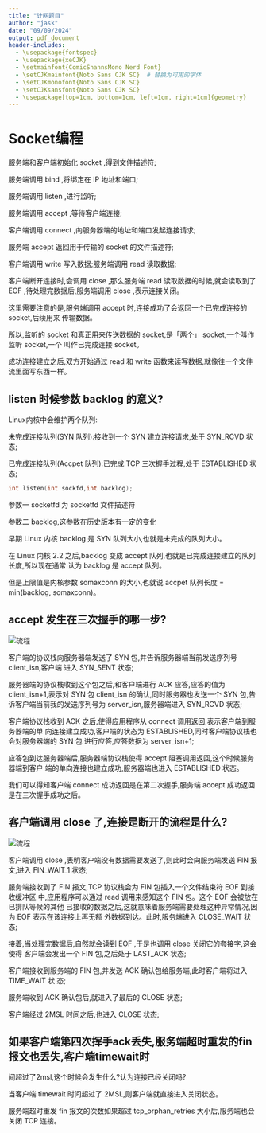 ```yaml
---
title: "计网题目"
author: "jask"
date: "09/09/2024"
output: pdf_document
header-includes:
  - \usepackage{fontspec}
  - \usepackage{xeCJK}
  - \setmainfont{ComicShannsMono Nerd Font} 
  - \setCJKmainfont{Noto Sans CJK SC}  # 替换为可用的字体
  - \setCJKmonofont{Noto Sans CJK SC}
  - \setCJKsansfont{Noto Sans CJK SC}
  - \usepackage[top=1cm, bottom=1cm, left=1cm, right=1cm]{geometry}
---
```


# Socket编程
服务端和客户端初始化 socket ,得到文件描述符;

服务端调用 bind ,将绑定在 IP 地址和端口;

服务端调用 listen ,进行监听;

服务端调用 accept ,等待客户端连接;

客户端调用 connect ,向服务器端的地址和端口发起连接请求;

服务端 accept 返回用于传输的 socket 的文件描述符;

客户端调用 write 写入数据;服务端调用 read 读取数据;

客户端断开连接时,会调用 close ,那么服务端 read 读取数据的时候,就会读取到了
EOF ,待处理完数据后,服务端调用 close ,表示连接关闭。

这里需要注意的是,服务端调用 accept 时,连接成功了会返回一个已完成连接的 socket,后续用来
传输数据。

所以,监听的 socket 和真正用来传送数据的 socket,是「两个」 socket,一个叫作监听 socket,一个
叫作已完成连接 socket。

成功连接建立之后,双方开始通过 read 和 write 函数来读写数据,就像往一个文件流里面写东西一样。

## listen 时候参数 backlog 的意义?
Linux内核中会维护两个队列:

未完成连接队列(SYN 队列):接收到一个 SYN 建立连接请求,处于 SYN_RCVD 状态;

已完成连接队列(Accpet 队列):已完成 TCP 三次握手过程,处于 ESTABLISHED 状态;
```c 
int listen(int sockfd,int backlog);
```
参数一 socketfd 为 socketfd 文件描述符

参数二 backlog,这参数在历史版本有一定的变化

早期 Linux 内核 backlog 是 SYN 队列大小,也就是未完成的队列大小。

在 Linux 内核 2.2 之后,backlog 变成 accept 队列,也就是已完成连接建立的队列长度,所以现在通常
认为 backlog 是 accept 队列。

但是上限值是内核参数 somaxconn 的大小,也就说 accpet 队列长度 = min(backlog,
somaxconn)。

## accept 发生在三次握手的哪一步?

![流程](../../Pictures/Screenshots/Screenshot_2024-09-09-21-04-27_3840x1080.png)

客户端的协议栈向服务器端发送了 SYN 包,并告诉服务器端当前发送序列号 client_isn,客户端
进入 SYN_SENT 状态;

服务器端的协议栈收到这个包之后,和客户端进行 ACK 应答,应答的值为 client_isn+1,表示对
SYN 包 client_isn 的确认,同时服务器也发送一个 SYN 包,告诉客户端当前我的发送序列号为
server_isn,服务器端进入 SYN_RCVD 状态;

客户端协议栈收到 ACK 之后,使得应用程序从 connect 调用返回,表示客户端到服务器端的单
向连接建立成功,客户端的状态为 ESTABLISHED,同时客户端协议栈也会对服务器端的 SYN 包
进行应答,应答数据为 server_isn+1;

应答包到达服务器端后,服务器端协议栈使得 accept 阻塞调用返回,这个时候服务器端到客户
端的单向连接也建立成功,服务器端也进入 ESTABLISHED 状态。

我们可以得知客户端 connect 成功返回是在第二次握手,服务端 accept 成功返回
是在三次握手成功之后。

## 客户端调用 close 了,连接是断开的流程是什么?

![流程](../../Pictures/Screenshots/Screenshot_2024-09-09-21-04-56_3840x1080.png)

客户端调用 close ,表明客户端没有数据需要发送了,则此时会向服务端发送 FIN 报文,进入
FIN_WAIT_1 状态;

服务端接收到了 FIN 报文,TCP 协议栈会为 FIN 包插入一个文件结束符 EOF 到接收缓冲区
中,应用程序可以通过 read 调用来感知这个 FIN 包。这个 EOF 会被放在已排队等候的其他
已接收的数据之后,这就意味着服务端需要处理这种异常情况,因为 EOF 表示在该连接上再无额
外数据到达。此时,服务端进入 CLOSE_WAIT 状态;

接着,当处理完数据后,自然就会读到 EOF ,于是也调用 close 关闭它的套接字,这会使得
客户端会发出一个 FIN 包,之后处于 LAST_ACK 状态;

客户端接收到服务端的 FIN 包,并发送 ACK 确认包给服务端,此时客户端将进入 TIME_WAIT 状
态;

服务端收到 ACK 确认包后,就进入了最后的 CLOSE 状态;

客户端经过 2MSL 时间之后,也进入 CLOSE 状态;

## 如果客户端第四次挥手ack丢失,服务端超时重发的fin报文也丢失,客户端timewait时
间超过了2msl,这个时候会发生什么?认为连接已经关闭吗?

当客户端 timewait 时间超过了 2MSL,则客户端就直接进入关闭状态。

服务端超时重发 fin 报文的次数如果超过 tcp_orphan_retries 大小后,服务端也会关闭 TCP 连接。

